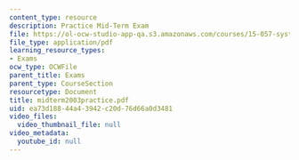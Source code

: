 ```yaml
---
content_type: resource
description: Practice Mid-Term Exam
file: https://ol-ocw-studio-app-qa.s3.amazonaws.com/courses/15-057-systems-optimization-spring-2003/ea73d18844a43942c20d76d66a0d3481_midterm2003practice.pdf
file_type: application/pdf
learning_resource_types:
- Exams
ocw_type: OCWFile
parent_title: Exams
parent_type: CourseSection
resourcetype: Document
title: midterm2003practice.pdf
uid: ea73d188-44a4-3942-c20d-76d66a0d3481
video_files:
  video_thumbnail_file: null
video_metadata:
  youtube_id: null
---
```

